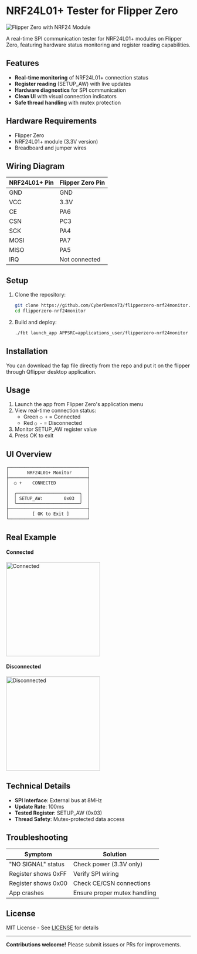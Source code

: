 # NRF24L01+ Tester for Flipper Zero

![Flipper Zero with NRF24 Module](https://user-images.githubusercontent.com/57457139/178093717-39effd5c-ebe2-4253-b13c-70517d7902f9.png)

A real-time SPI communication tester for NRF24L01+ modules on Flipper Zero, featuring hardware status monitoring and register reading capabilities.

## Features

- **Real-time monitoring** of NRF24L01+ connection status
- **Register reading** (SETUP_AW) with live updates
- **Hardware diagnostics** for SPI communication
- **Clean UI** with visual connection indicators
- **Safe thread handling** with mutex protection

## Hardware Requirements

- Flipper Zero
- NRF24L01+ module (3.3V version)
- Breadboard and jumper wires

## Wiring Diagram

| NRF24L01+ Pin | Flipper Zero Pin |
|---------------|------------------|
| GND           | GND              |
| VCC           | 3.3V             |
| CE            | PA6              |
| CSN           | PC3              |
| SCK           | PA4              |
| MOSI          | PA7              |
| MISO          | PA5              |
| IRQ           | Not connected    |

## Setup

1. Clone the repository:
   ```bash
   git clone https://github.com/CyberDemon73/flipperzero-nrf24monitor.git
   cd flipperzero-nrf24monitor
   ```

2. Build and deploy:
   ```bash
   ./fbt launch_app APPSRC=applications_user/flipperzero-nrf24monitor
   ```

## Installation

You can download the fap file directly from the repo and put it on the flipper through Qflipper desktop application.

## Usage

1. Launch the app from Flipper Zero's application menu
2. View real-time connection status:
   - Green `○ +` = Connected
   - Red `○ -` = Disconnected
3. Monitor SETUP_AW register value
4. Press OK to exit

## UI Overview

```
┌──────────────────────────────┐
│       NRF24L01+ Monitor      │
├──────────────────────────────┤
│  ○ +    CONNECTED            │
│                              │
│  ╭────────────────────────╮  │
│  │ SETUP_AW:        0x03  │  │
│  ╰────────────────────────╯  │
├──────────────────────────────┤
│         [ OK to Exit ]       │
└──────────────────────────────┘
```
## Real Example 

#### Connected 
<img width="256" alt="Connected" src="https://github.com/user-attachments/assets/07fe8252-ff67-45f8-b02f-43aae2bfd305" />

#### Disconnected 
<img width="256" alt="Disconnected" src="https://github.com/user-attachments/assets/7567c1fc-2582-475b-96b4-4bda32da34b0" />


## Technical Details

- **SPI Interface**: External bus at 8MHz
- **Update Rate**: 100ms
- **Tested Register**: SETUP_AW (0x03)
- **Thread Safety**: Mutex-protected data access

## Troubleshooting

| Symptom | Solution |
|---------|----------|
| "NO SIGNAL" status | Check power (3.3V only) |
| Register shows 0xFF | Verify SPI wiring |
| Register shows 0x00 | Check CE/CSN connections |
| App crashes | Ensure proper mutex handling |

## License

MIT License - See [LICENSE](LICENSE) for details

---

**Contributions welcome!** Please submit issues or PRs for improvements.
